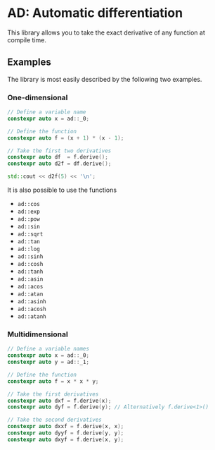 # AD: Automatic differentiation

This library allows you to take the exact derivative of any function at compile
time.

## Examples

The library is most easily described by the following two examples.

### One-dimensional

```c++
// Define a variable name
constexpr auto x = ad::_0;

// Define the function
constexpr auto f = (x + 1) * (x - 1);

// Take the first two derivatives
constexpr auto df  = f.derive();
constexpr auto d2f = df.derive();

std::cout << d2f(5) << '\n';
```

It is also possible to use the functions

* `ad::cos`
* `ad::exp`
* `ad::pow`
* `ad::sin`
* `ad::sqrt`
* `ad::tan`
* `ad::log`
* `ad::sinh`
* `ad::cosh`
* `ad::tanh`
* `ad::asin`
* `ad::acos`
* `ad::atan`
* `ad::asinh`
* `ad::acosh`
* `ad::atanh`

### Multidimensional

```C++
// Define a variable names
constexpr auto x = ad::_0;
constexpr auto y = ad::_1;

// Define the function
constexpr auto f = x * x * y;

// Take the first derivatives
constexpr auto dxf = f.derive(x);
constexpr auto dyf = f.derive(y); // Alternatively f.derive<1>()

// Take the second derivatives
constexpr auto dxxf = f.derive(x, x);
constexpr auto dyyf = f.derive(y, y);
constexpr auto dxyf = f.derive(x, y);
```

